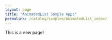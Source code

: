 ```yaml
---
layout: page
title: "AnimatedList Sample Apps"
permalink: /catalog/samples/AnimatedList_index/
---
```

 
This is a new page!
